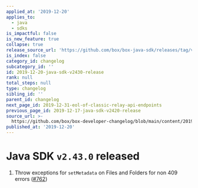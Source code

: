 ```yaml
---
applied_at: '2019-12-20'
applies_to:
  - java
  - sdks
is_impactful: false
is_new_feature: true
collapse: true
release_source_url: 'https://github.com/box/box-java-sdk/releases/tag/v2.43.0'
is_index: false
category_id: changelog
subcategory_id: ''
id: 2019-12-20-java-sdk-v2430-release
rank: null
total_steps: null
type: changelog
sibling_id: ''
parent_id: changelog
next_page_id: 2019-12-31-eol-of-classic-relay-api-endpoints
previous_page_id: 2019-12-17-java-sdk-v2420-release
source_url: >-
  https://github.com/box/box-developer-changelog/blob/main/content/2019/12-20-java-sdk-v2430-release.md
published_at: '2019-12-20'
---
```

# Java SDK `v2.43.0` released

1. Throw exceptions for `setMetadata` on Files and Folders for non 409 errors ([#762](https://github.com/box/box-java-sdk/pull/762))
